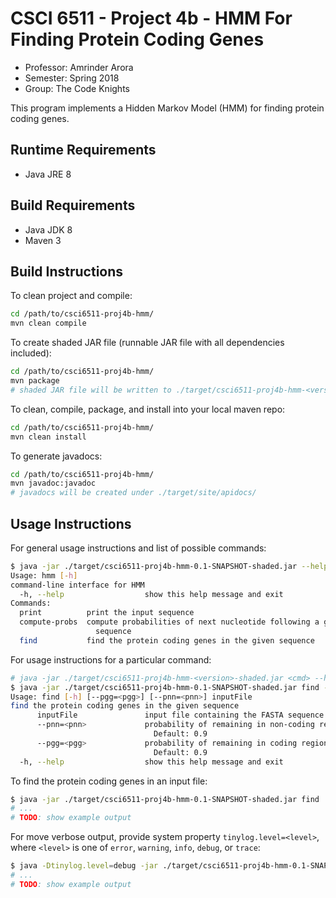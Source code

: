 # CSCI 6511 - Project 4b - HMM For Finding Protein Coding Genes

* Professor: Amrinder Arora
* Semester: Spring 2018
* Group: The Code Knights

This program implements a Hidden Markov Model (HMM) for finding protein coding genes.

## Runtime Requirements

* Java JRE 8

## Build Requirements

* Java JDK 8
* Maven 3

## Build Instructions

To clean project and compile:

```bash
cd /path/to/csci6511-proj4b-hmm/
mvn clean compile
```

To create shaded JAR file (runnable JAR file with all dependencies included):

```bash
cd /path/to/csci6511-proj4b-hmm/
mvn package
# shaded JAR file will be written to ./target/csci6511-proj4b-hmm-<version>-shaded.jar
```

To clean, compile, package, and install into your local maven repo:

```bash
cd /path/to/csci6511-proj4b-hmm/
mvn clean install
```

To generate javadocs:

```bash
cd /path/to/csci6511-proj4b-hmm/
mvn javadoc:javadoc
# javadocs will be created under ./target/site/apidocs/
```

## Usage Instructions

For general usage instructions and list of possible commands:

```bash
$ java -jar ./target/csci6511-proj4b-hmm-0.1-SNAPSHOT-shaded.jar --help
Usage: hmm [-h]
command-line interface for HMM
  -h, --help                  show this help message and exit
Commands:
  print          print the input sequence
  compute-probs  compute probabilities of next nucleotide following a given
                   sequence
  find           find the protein coding genes in the given sequence
```

For usage instructions for a particular command:

```bash
# java -jar ./target/csci6511-proj4b-hmm-<version>-shaded.jar <cmd> --help
$ java -jar ./target/csci6511-proj4b-hmm-0.1-SNAPSHOT-shaded.jar find --help
Usage: find [-h] [--pgg=<pgg>] [--pnn=<pnn>] inputFile
find the protein coding genes in the given sequence
      inputFile               input file containing the FASTA sequence
      --pnn=<pnn>             probability of remaining in non-coding region
                                Default: 0.9
      --pgg=<pgg>             probability of remaining in coding region
                                Default: 0.9
  -h, --help                  show this help message and exit
```

To find the protein coding genes in an input file:

```bash
$ java -jar ./target/csci6511-proj4b-hmm-0.1-SNAPSHOT-shaded.jar find ./src/main/resources/1_39675.txt
# ...
# TODO: show example output
```

For move verbose output, provide system property `tinylog.level=<level>`, where `<level>` is one of `error`, `warning`, `info`, `debug`, or `trace`:

```bash
$ java -Dtinylog.level=debug -jar ./target/csci6511-proj4b-hmm-0.1-SNAPSHOT-shaded.jar find ./src/main/resources/1_39675.txt
# ...
# TODO: show example output
```
